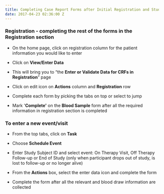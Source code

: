 ```yaml
---
title: Completing Case Report Forms after Initial Registration and Study Blood Draw
date: 2017-04-23 02:36:00 Z
---
```


### Registration - completing the rest of the forms in the Registration section

* On the home page, click on registration column for the patient information you would like to enter

* Click on **View/Enter Data**

* This will bring you to “the **Enter or Validate Data for CRFs in Registration**” page

* Click on edit icon on **Actions** column and **Registration** row

* Complete each form by picking the tabs on top or select to jump

* Mark '**Complete'** on the **Blood Sample** form after all the required information in registration section is completed

### To enter a new event/visit

* From the top tabs, click on **Task**

* Choose **Schedule Event**

* Enter Study Subject ID and select event: On Therapy Visit, Off Therapy Follow-up or End of Study (only when participant drops out of study, is lost to follow-up or no longer alive)

* From the **Actions** box, select the enter data icon and complete the form

* Complete the form after all the relevant and blood draw information are collected